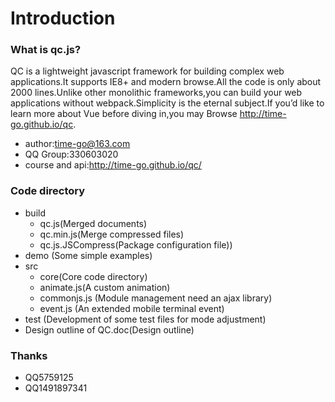 # Introduction
### What is qc.js?
QC is a lightweight javascript framework for building complex web applications.It supports IE8+ and modern browse.All the code is only about 2000 lines.Unlike other monolithic frameworks,you can build your web applications without webpack.Simplicity is the eternal subject.If you’d like to learn more about Vue before diving in,you may Browse http://time-go.github.io/qc.
+ author:time-go@163.com
+ QQ Group:330603020
+ course and api:http://time-go.github.io/qc/

### Code directory
- build
    - qc.js(Merged documents)
    - qc.min.js(Merge compressed files)
    - qc.js.JSCompress(Package configuration file))
- demo (Some simple examples)
- src 
    + core(Core code directory)
    - animate.js(A custom animation)
    - commonjs.js (Module management need an ajax library)
    - event.js (An extended mobile terminal event)
- test (Development of some test files for mode adjustment)
- Design outline of QC.doc(Design outline)

### Thanks
+ QQ5759125
+ QQ1491897341